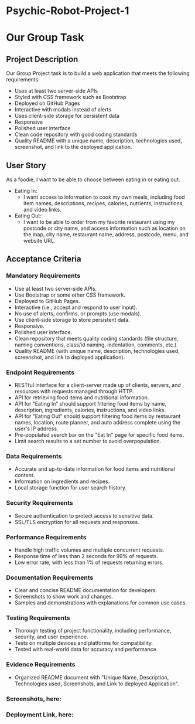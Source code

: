 # Psychic-Robot-Project-1


# Our Group Task

## Project Description
Our Group Project task is to build a web application that meets the following requirements:
- Uses at least two server-side APIs
- Styled with CSS framework such as Bootstrap
- Deployed on GitHub Pages
- Interactive with modals instead of alerts
- Uses client-side storage for persistent data
- Responsive
- Polished user interface
- Clean code repository with good coding standards
- Quality README with a unique name, description, technologies used, screenshot, and link to the deployed application.

## User Story
As a foodie, I want to be able to choose between eating in or eating out:
- Eating In: 
  - I want access to information to cook my own meals, including food item names, descriptions, recipes, calories, nutrients, instructions, and video links. 
- Eating Out: 
  - I want to be able to order from my favorite restaurant using my postcode or city name, and access information such as location on the map, city name, restaurant name, address, postcode, menu, and website URL.

## Acceptance Criteria
### Mandatory Requirements
- Use at least two server-side APIs.
- Use Bootstrap or some other CSS framework.
- Deployed to GitHub Pages.
- Interactive (i.e., accept and respond to user input).
- No use of alerts, confirms, or prompts (use modals).
- Use client-side storage to store persistent data.
- Responsive.
- Polished user interface.
- Clean repository that meets quality coding standards (file structure, naming conventions, class/id naming, indentation, comments, etc.).
- Quality README (with unique name, description, technologies used, screenshot, and link to deployed application).

### Endpoint Requirements
- RESTful interface for a client-server made up of clients, servers, and resources with requests managed through HTTP.
- API for retrieving food items and nutritional information.
- API for “Eating In” should support filtering food items by name, description, ingredients, calories, instructions, and video links.
- API for “Eating Out” should support filtering food items by restaurant names, location, route planner, and auto address complete using the user's IP address.
- Pre-populated search bar on the "Eat In" page for specific food items.
- Limit search results to a set number to avoid overpopulation.

### Data Requirements
- Accurate and up-to-date information for food items and nutritional content.
- Information on ingredients and recipes.
- Local storage function for user search history.

### Security Requirements
- Secure authentication to protect access to sensitive data.
- SSL/TLS encryption for all requests and responses.

### Performance Requirements
- Handle high traffic volumes and multiple concurrent requests.
- Response time of less than 2 seconds for 99% of requests.
- Low error rate, with less than 1% of requests returning errors.

### Documentation Requirements
- Clear and concise README documentation for developers.
- Screenshots to show work and changes.
- Samples and demonstrations with explanations for common use cases.

### Testing Requirements
- Thorough testing of project functionality, including performance, security, and user experience.
- Tests on multiple devices and platforms for compatibility.
- Tested with real-world data for accuracy and performance.

### Evidence Requirements
- Organized README document with "Unique Name, Description, Technologies used, Screenshots, and Link to deployed Application".

### Screenshots, here:


### Deployment Link, here:

##


